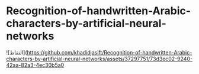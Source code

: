# Recognition-of-handwritten-Arabic-characters-by-artificial-neural-networks
![التقاط](https://github.com/khadidjasift/Recognition-of-handwritten-Arabic-characters-by-artificial-neural-networks/assets/37297751/73d3ec02-9240-42aa-82a3-4ec30b5a0

